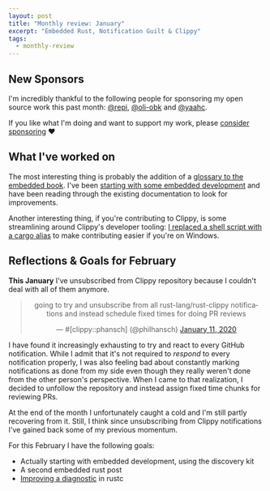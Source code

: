 ```yaml
---
layout: post
title: "Monthly review: January"
excerpt: "Embedded Rust, Notification Guilt & Clippy"
tags:
  - monthly-review
---
```


## New Sponsors

I'm incredibly thankful to the following people for sponsoring my open source
work this past month: [@repi], [@oli-obk] and [@yaahc].

If you like what I'm doing and want to support my work, please [consider sponsoring](https://phansch.net/thanks) :heart:

## What I've worked on

The most interesting thing is probably the addition of a [glossary to the
embedded book][glossary]. I've been [starting with some embedded
development][embedded_post] and have been reading through the existing
documentation to look for improvements.

Another interesting thing, if you're contributing to Clippy, is some
streamlining around Clippy's developer tooling: [I replaced a shell script with a
cargo alias][util_dev] to make contributing easier if you're on Windows.


## Reflections & Goals for February

**This January** I've unsubscribed from Clippy repository because I
couldn't deal with all of them anymore.

<center>
<blockquote class="twitter-tweet" data-dnt="true" data-theme="dark"><p lang="en" dir="ltr">going to try and unsubscribe from all rust-lang/rust-clippy notifications and instead schedule fixed times for doing PR reviews</p>&mdash; #[clippy::phansch] (@philhansch) <a href="https://twitter.com/philhansch/status/1215898420566745088?ref_src=twsrc%5Etfw">January 11, 2020</a></blockquote> <script async src="https://platform.twitter.com/widgets.js" charset="utf-8"></script> 
</center>

I have found it increasingly exhausting to try and react to every GitHub
notification. While I admit that it's not required to _respond_ to every
notification properly, I was also feeling bad about constantly marking
notifications as done from my side even though they really weren't done from the
other person's perspective. When I came to that realization, I decided to
unfollow the repository and instead assign fixed time chunks for reviewing PRs.

At the end of the month I unfortunately caught a cold and I'm still partly
recovering from it. Still, I think since unsubscribing from Clippy notifications
I've gained back some of my previous momentum.

For this February I have the following goals:

* Actually starting with embedded development, using the discovery kit
* A second embedded rust post
* [Improving a diagnostic][diag] in rustc

[sponsoring blog post]: https://phansch.net/2019/10/21/sponsoring/
[thanks page]: https://phansch.net/thanks/
[sponsorship profile]: https://github.com/sponsors/phansch
[paypal.me profile]: https://www.paypal.me/philhansch
[@oli-obk]: https://github.com/oli-obk
[@yaahc]: https://github.com/yaahc
[@repi]: https://github.com/repi
[glossary]: https://github.com/rust-embedded/book/pull/223
[util_dev]: https://github.com/rust-lang/rust-clippy/pull/5109
[embedded_post]: /2020/01/14/exploring-embedded-rust-part-1/
[diag]: https://github.com/rust-lang/rust/issues/56982
